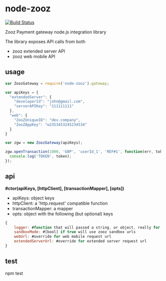 # node-zooz


[![Build Status](https://magnum.travis-ci.com/Bizzby/node-zooz.png?token=1Hwe9k9XH8cpee5HViHn&branch=master)](https://magnum.travis-ci.com/Bizzby/node-zooz)

Zooz Payment gateway node.js integration library

The library exposes API calls from both

* zooz extended server API
* zooz web mobile API

## usage

```JavaScript
var ZoozGateway = require('node-zooz').gateway;

var apiKeys = {
  "extendedServer": {
    "developerId": "john@gmail.com",
    "serverAPIKey": "111111111"
  },
  "web": {
    "ZooZUniqueID": "dev.company",
    "ZooZAppKey": "w2353453245234534"
  }
}

var zgw = new ZoozGateway(apiKeys);

zgw.openTransaction(1000, 'GBP', 'userId_1', 'REF#1', function(err, token){
  console.log('TOKEN', token);
});
```

## api

__#ctor(apiKeys, [httpClient], [transactionMapper], [opts])__
- apiKeys: object keys
- httpClient: a 'http.request' compatible function
- transactionMapper: a mapper
- opts: object with the following (but optional) keys
```javascript
{
    logger: #function that will passed a string, or object, really for debugging
    sandboxMode: #[bool] if true will use zooz sandbox urls
    webUrl: #override for web mobile request url
    extendedServerUrl: #override for extended server request url
}
```

## test

npm test
